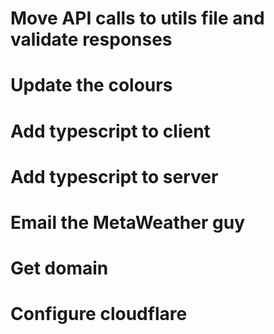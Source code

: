 # Move API calls to utils file and validate responses
# Update the colours
# Add typescript to client
# Add typescript to server
# Email the MetaWeather guy
# Get domain
# Configure cloudflare